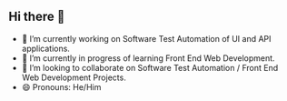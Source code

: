 ## Hi there 👋

- 🔭 I’m currently working on Software Test Automation of UI and API applications.
- 🌱 I’m currently in progress of learning Front End Web Development.
- 👯 I’m looking to collaborate on Software Test Automation / Front End Web Development Projects.
- 😄 Pronouns: He/Him
